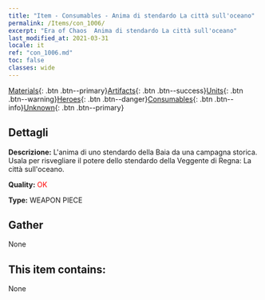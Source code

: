 ```yaml
---
title: "Item - Consumables - Anima di stendardo La città sull'oceano"
permalink: /Items/con_1006/
excerpt: "Era of Chaos  Anima di stendardo La città sull'oceano"
last_modified_at: 2021-03-31
locale: it
ref: "con_1006.md"
toc: false
classes: wide
---
```

 [Materials](/it/Items/){: .btn .btn--primary}[Artifacts](/it/Items/Artifacts/){: .btn .btn--success}[Units](/it/Items/Units/){: .btn .btn--warning}[Heroes](/it/Items/Heroes/){: .btn .btn--danger}[Consumables](/it/Items/Consumables/){: .btn .btn--info}[Unknown](/it/Items/Unknown/){: .btn .btn--primary}

## Dettagli
 **Descrizione:** L'anima di uno stendardo della Baia da una campagna storica. Usala per risvegliare il potere dello stendardo della Veggente di Regna: La città sull'oceano.

 **Quality:** <span style="color: #FF0000">OK</span>

 **Type:** WEAPON PIECE

## Gather

  None

## This item contains:

  None

